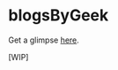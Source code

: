 # blogsByGeek
Get a glimpse [here](https://sanjana-302.github.io/blogsByGeek/hello-world/).


[WIP]
